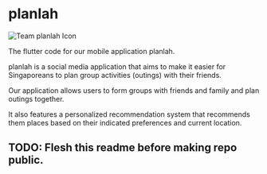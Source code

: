 # planlah

![Team planlah Icon](https://i.imgur.com/wZw8IuE.png)

The flutter code for our mobile application planlah. 

planlah is a social media application that aims to make it easier for Singaporeans to plan group activities (outings) with their friends.

Our application allows users to form groups with friends and family and plan outings together. 

It also features a personalized recommendation system that recommends them places based on their indicated preferences and current location. 

## TODO: Flesh this readme before making repo public. 
